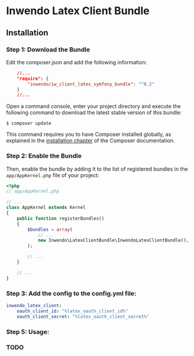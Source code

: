 Inwendo Latex Client Bundle
========================

Installation
------------

### Step 1: Download the Bundle

Edit the composer.json and add the following information:

````json
    //...
    "require": {
        "inwendo/iw_client_latex_symfony_bundle": "^0.2"
    }
    //...
````

Open a command console, enter your project directory and execute the
following command to download the latest stable version of this bundle:

```console
$ composer update
```

This command requires you to have Composer installed globally, as explained
in the [installation chapter](https://getcomposer.org/doc/00-intro.md)
of the Composer documentation.

### Step 2: Enable the Bundle

Then, enable the bundle by adding it to the list of registered bundles
in the `app/AppKernel.php` file of your project:

```php
<?php
// app/AppKernel.php

// ...
class AppKernel extends Kernel
{
    public function registerBundles()
    {
        $bundles = array(
            // ...
            new Inwendo\LatexClientBundle\InwendoLatexClientBundle(),
        );

        // ...
    }

    // ...
}
```

### Step 3: Add the config to the config.yml file:

```yaml
inwendo_latex_client:
    oauth_client_id: "%latex_oauth_client_id%"
    oauth_client_secret: "%latex_oauth_client_secret%"
```

### Step 5: Usage:

### TODO